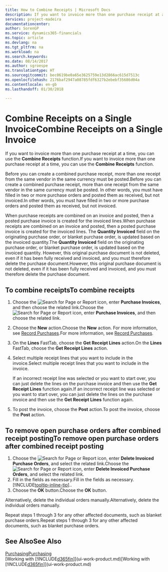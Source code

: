 ```yaml
---
title: How to Combine Receipts | Microsoft Docs
description: If you want to invoice more than one purchase receipt at a time, you can use the Combine Receipts function.
services: project-madeira
documentationcenter: 
author: SorenGP
ms.service: dynamics365-financials
ms.topic: article
ms.devlang: na
ms.tgt_pltfrm: na
ms.workload: na
ms.search.keywords: 
ms.date: 08/14/2017
ms.author: sgroespe
ms.translationtype: HT
ms.sourcegitcommit: bec0619be0a65e3625759e13d2866ac615d7513c
ms.openlocfilehash: 2176baf2947a08785fdf6327b2ebebf35686d04a
ms.contentlocale: en-gb
ms.lasthandoff: 01/30/2018

---
```

# <a name="combine-receipts-on-a-single-invoice"></a><span data-ttu-id="5339e-103">Combine Receipts on a Single Invoice</span><span class="sxs-lookup"><span data-stu-id="5339e-103">Combine Receipts on a Single Invoice</span></span>
<span data-ttu-id="5339e-104">If you want to invoice more than one purchase receipt at a time, you can use the **Combine Receipts** function.</span><span class="sxs-lookup"><span data-stu-id="5339e-104">If you want to invoice more than one purchase receipt at a time, you can use the **Combine Receipts** function.</span></span>  

<span data-ttu-id="5339e-105">Before you can create a combined purchase receipt, more than one receipt from the same vendor in the same currency must be posted.</span><span class="sxs-lookup"><span data-stu-id="5339e-105">Before you can create a combined purchase receipt, more than one receipt from the same vendor in the same currency must be posted.</span></span> <span data-ttu-id="5339e-106">In other words, you must have filled in two or more purchase orders and posted them as received, but not invoiced.</span><span class="sxs-lookup"><span data-stu-id="5339e-106">In other words, you must have filled in two or more purchase orders and posted them as received, but not invoiced.</span></span>  

<span data-ttu-id="5339e-107">When purchase receipts are combined on an invoice and posted, then a posted purchase invoice is created for the invoiced lines.</span><span class="sxs-lookup"><span data-stu-id="5339e-107">When purchase receipts are combined on an invoice and posted, then a posted purchase invoice is created for the invoiced lines.</span></span> <span data-ttu-id="5339e-108">The **Quantity Invoiced** field on the originating purchase order, or blanket purchase order, is updated based on the invoiced quantity.</span><span class="sxs-lookup"><span data-stu-id="5339e-108">The **Quantity Invoiced** field on the originating purchase order, or blanket purchase order, is updated based on the invoiced quantity.</span></span> <span data-ttu-id="5339e-109">However, this original purchase document is not deleted, even if it has been fully received and invoiced, and you must therefore delete the purchase document.</span><span class="sxs-lookup"><span data-stu-id="5339e-109">However, this original purchase document is not deleted, even if it has been fully received and invoiced, and you must therefore delete the purchase document.</span></span>  

## <a name="to-combine-receipts"></a><span data-ttu-id="5339e-110">To combine receipts</span><span class="sxs-lookup"><span data-stu-id="5339e-110">To combine receipts</span></span>  
1. <span data-ttu-id="5339e-111">Choose the ![Search for Page or Report](media/ui-search/search_small.png "Search for Page or Report icon") icon, enter **Purchase Invoices**, and then choose the related link.</span><span class="sxs-lookup"><span data-stu-id="5339e-111">Choose the ![Search for Page or Report](media/ui-search/search_small.png "Search for Page or Report icon") icon, enter **Purchase Invoices**, and then choose the related link.</span></span>  
2. <span data-ttu-id="5339e-112">Choose the **New** action.</span><span class="sxs-lookup"><span data-stu-id="5339e-112">Choose the **New** action.</span></span> <span data-ttu-id="5339e-113">For more information, see [Record Purchases](purchasing-how-record-purchases.md).</span><span class="sxs-lookup"><span data-stu-id="5339e-113">For more information, see [Record Purchases](purchasing-how-record-purchases.md).</span></span>  
3. <span data-ttu-id="5339e-114">On the **Lines** FastTab, choose the **Get Receipt Lines** action.</span><span class="sxs-lookup"><span data-stu-id="5339e-114">On the **Lines** FastTab, choose the **Get Receipt Lines** action.</span></span>  
4. <span data-ttu-id="5339e-115">Select multiple receipt lines that you want to include in the invoice.</span><span class="sxs-lookup"><span data-stu-id="5339e-115">Select multiple receipt lines that you want to include in the invoice.</span></span>  

    <span data-ttu-id="5339e-116">If an incorrect receipt line was selected or you want to start over, you can just delete the lines on the purchase invoice and then use the **Get Receipt Lines** function again.</span><span class="sxs-lookup"><span data-stu-id="5339e-116">If an incorrect receipt line was selected or you want to start over, you can just delete the lines on the purchase invoice and then use the **Get Receipt Lines** function again.</span></span>  
5. <span data-ttu-id="5339e-117">To post the invoice, choose the **Post** action.</span><span class="sxs-lookup"><span data-stu-id="5339e-117">To post the invoice, choose the **Post** action.</span></span>  

## <a name="to-remove-open-purchase-orders-after-combined-receipt-posting"></a><span data-ttu-id="5339e-118">To remove open purchase orders after combined receipt posting</span><span class="sxs-lookup"><span data-stu-id="5339e-118">To remove open purchase orders after combined receipt posting</span></span>  
1. <span data-ttu-id="5339e-119">Choose the ![Search for Page or Report](media/ui-search/search_small.png "Search for Page or Report icon") icon, enter **Delete Invoiced Purchase Orders**, and select the related link.</span><span class="sxs-lookup"><span data-stu-id="5339e-119">Choose the ![Search for Page or Report](media/ui-search/search_small.png "Search for Page or Report icon") icon, enter **Delete Invoiced Purchase Orders**, and select the related link.</span></span>  
2. <span data-ttu-id="5339e-120">Fill in the fields as necessary.</span><span class="sxs-lookup"><span data-stu-id="5339e-120">Fill in the fields as necessary.</span></span> [!INCLUDE[tooltip-inline-tip](includes/tooltip-inline-tip_md.md)]<span data-ttu-id="5339e-121">.</span><span class="sxs-lookup"><span data-stu-id="5339e-121">.</span></span>
3. <span data-ttu-id="5339e-122">Choose the **OK** button.</span><span class="sxs-lookup"><span data-stu-id="5339e-122">Choose the **OK** button.</span></span>  

<span data-ttu-id="5339e-123">Alternatively, delete the individual orders manually.</span><span class="sxs-lookup"><span data-stu-id="5339e-123">Alternatively, delete the individual orders manually.</span></span>

<span data-ttu-id="5339e-124">Repeat steps 1 through 3 for any other affected documents, such as blanket purchase orders.</span><span class="sxs-lookup"><span data-stu-id="5339e-124">Repeat steps 1 through 3 for any other affected documents, such as blanket purchase orders.</span></span>

## <a name="see-also"></a><span data-ttu-id="5339e-125">See Also</span><span class="sxs-lookup"><span data-stu-id="5339e-125">See Also</span></span>  
[<span data-ttu-id="5339e-126">Purchasing</span><span class="sxs-lookup"><span data-stu-id="5339e-126">Purchasing</span></span>](purchasing-manage-purchasing.md)  
<span data-ttu-id="5339e-127">[Working with [!INCLUDE[d365fin](includes/d365fin_md.md)]](ui-work-product.md)</span><span class="sxs-lookup"><span data-stu-id="5339e-127">[Working with [!INCLUDE[d365fin](includes/d365fin_md.md)]](ui-work-product.md)</span></span>

